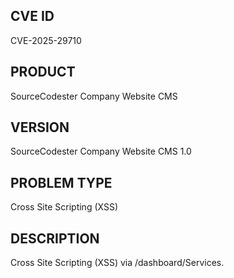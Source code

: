 ## CVE ID

CVE-2025-29710

## PRODUCT

SourceCodester Company Website CMS

## VERSION

SourceCodester Company Website CMS 1.0

## PROBLEM TYPE

Cross Site Scripting (XSS)

## DESCRIPTION

Cross Site Scripting (XSS) via /dashboard/Services.
